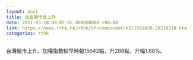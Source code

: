 ```yaml
---
layout: post
title: 台股開市後上升
date: 2021-05-18 09:07:05.000000000 +08:00
link: https://news.rthk.hk/rthk/ch/component/k2/1591438-20210518.htm
categories: rthk
---
```


台灣股市上升。加權指數較早時報15642點，升288點，升幅1.88%。
